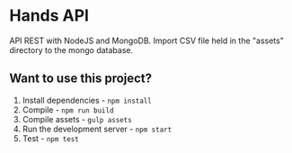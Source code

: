 # Hands API
API REST with NodeJS and MongoDB. Import CSV file held in the "assets" directory to the mongo database.


## Want to use this project?

1. Install dependencies - `npm install`
2. Compile - `npm run build`
3. Compile assets - `gulp assets`
4. Run the development server - `npm start`
5. Test - `npm test`
